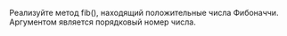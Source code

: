 Реализуйте метод fib(), находящий положительные числа Фибоначчи.
Аргументом является порядковый номер числа.